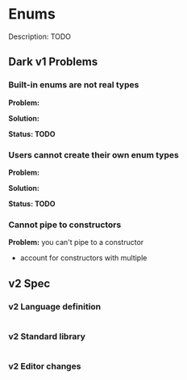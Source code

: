 # Enums

Description: TODO

## Dark v1 Problems

### Built-in enums are not real types

**Problem:**

**Solution:**

**Status: TODO**

### Users cannot create their own enum types

**Problem:**

**Solution:**

**Status: TODO**

### Cannot pipe to constructors

**Problem:** you can't pipe to a constructor

* account for constructors with multiple

## v2 Spec

### v2 Language definition

```
```

### v2 Standard library

```
```

### v2 Editor changes

###
